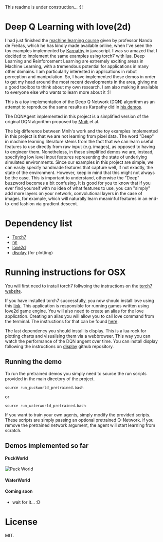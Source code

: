 
This readme is under construction... :)!

# Deep Q Learning with love(2d)

I had just finished the [machine learning course][9] given by professor Nando de Freitas, which he has kindly made available online, when I've seen the toy examples implemented by [Karpathy][1] in javascript. I was so amazed that I decided to implement the same examples using torch7 with lua.
Deep Learning and Reinforcement Learning are extremely exciting areas in Machine Learning, with a tremendous potential for applications in many other domains. I am particularly interested in applications in robot perception and manipulation. So, I have implemented these demos in order to get my head around the most recent developments in the area, giving me a good toolbox to think about my own research. I am also making it available to everyone else who wants to learn more about it :)!

This is a toy implementation of the Deep Q Network (DQN) algorithm as an attempt to reproduce the same results as Karpathy did in [his demos][1]. 

The DQNAgent implemented in this project is a simplified version of the original DQN algorithm proposed by [Mnih][8] et al.

The big difference between Mnih's work and the toy examples implemented in this project is that we are not learning from pixel data. The word "Deep" in machine learning literature stems from the fact that we can learn useful features to use directly from raw input (e.g. images), as opposed to having to engineer them. Nonetheless, in these simplified demos we are, instead, specifying low level input features representing the state of underlying simulated environments. Since our examples in this project are simple, we can easily specify handmade features that capture well, if not exactly, the state of the environment. However, keep in mind that this might not always be the case. This is important to understand, otherwise the "Deep" buzzword becomes a bit confusing. It is good for you to know that if you ever find yourself with no idea of what features to use, you can "simply" add more layers on your network, convolutional layers in the case of images, for example, which will naturally learn meaninful features in an end-to-end fashion via gradient descent.

# Dependency list

* [Torch7][2]
* [nn][3]
* [love2d][4]
* [display][5] (for plotting)

[1]: http://cs.stanford.edu/people/karpathy/reinforcejs/puckworld.html
[2]: http://torch.ch
[3]: https://github.com/torch/nn
[4]: https://love2d.org/wiki/Main_Page
[5]: https://github.com/szym/display
[6]: https://love2d.org/wiki/Game_Distribution#Creating_a_MacOS_X_App
[7]: https://love2d.org/wiki/Getting_Started
[8]: https://www.cs.toronto.edu/%7Evmnih/docs/dqn.pdf
[9]: https://www.cs.ox.ac.uk/people/nando.defreitas/machinelearning/

# Running instructions for OSX

You will first need to install torch7 follwoing the instructions on the [torch7 website][2].

If you have installed torch7 successfully, you now should install love using this [link][6]. This application is responsible for running games written using love2d game engine. You will also need to create an alias for the love application. Creating an alias you will allow you to call love command from the terminal. The instructions for that can be found [here][7].

The last dependency you should install is display. This is a lua rock for plotting charts and visualising them via a webbrowser. This way you can watch the performance of the DQN angent over time. You can install display following the instructions on [display][5] github repository.


## Running the demo

To run the pretrained demos you simply need to source the run scripts provided in the main directory of the project. 

```
source run_puckworld_pretrained.bash
```

or

```
source run_waterworld_pretrained.bash
```

If you want to train your own agents, simply modify the provided scripts. These scripts are simply passing an optional pretrained Q-Network. If you remove the pretrained network argument, the agent will start learning from scratch.


## Demos implemented so far

#### PuckWorld
![Puck World](https://github.com/eaa3/DeepQLearning/raw/master/gifs/puckworld.gif)

#### WaterWorld



#### Coming soon

* wait for it... :D

# License

MIT.
